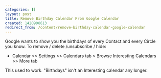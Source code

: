 ```yaml
---
categories: []
layout: post
title: Remove Birthday Calendar From Google Calendar
created: 1420998613
redirect_from: /content/remove-birthday-calendar-google-calendar
---
```

Google wants to show you the birthdays of every Contact and every Circle you know.  To remove / delete /unsubscribe / hide:

* Calendar >> Settings >> Calendars tab > Browse Interesting Calendars >> More tab

This used to work.  "Birthdays" isn't an Interesting calendar any longer.
